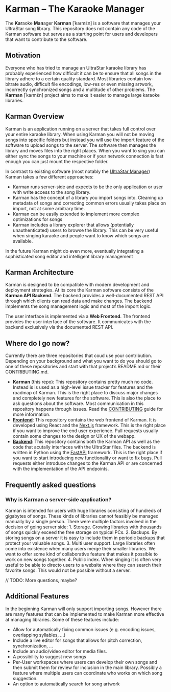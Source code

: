 # Karman – The Karaoke Manager

The **Kar**aoke **Man**ager **Karman** [ˈkaɾmɛ̃n] is a software that manages your UltraStar song library. This repository does not contain any code of the Karman software but serves as a starting point for users and developers that want to contribute to the software.

## Motivation

Everyone who has tried to manage an UltraStar karaoke library has probably experienced how difficult it can be to ensure that all songs in the library adhere to a certain quality standard. Most libraries contain low-bitrate audio, difficult file encodings, low-res or even missing artwork, incorrectly synchronized songs and a multitude of other problems. The **Karman** [ˈkaɾmɛ̃n] project aims to make it easier to manage large karaoke libraries.

## Karman Overview

Karman is an application running on a server that takes full control over your entire karaoke library. When using Karman you will not be moving songs into specific folders but instead you will use the import feature of the software to upload songs to the server. The software then manages the library and moves files into the right places. When you want to sing you can either sync the songs to your machine or if your network connection is fast enough you can just mount the respective folder.

In contrast to existing software (most notably the [UltraStar Manager](https://github.com/UltraStar-Deluxe/UltraStar-Manager)) Karman takes a few different approaches:

- Karman runs server-side and expects to be the only application or user with write access to the song library.
- Karman has the concept of a library you import songs into. Cleaning up metadata of songs and correcting common errors usually takes place on import, not at some arbitrary time.
- Karman can be easily extended to implement more complex optimizations for songs
- Karman includes a library explorer that allows (potentially unauthenticated) users to browse the library. This can be very useful when singing karaoke and people want to know which songs are available.

In the future Karman might do even more, eventually integrating a sophisticated song editor and intelligent library management

## Karman Architecture

Karman is designed to be compatible with modern development and deployment strategies. At its core the Karman software consists of the **Karman API Backend**. The backend provides a well-documented REST API through which clients can read data and make changes. The backend implements the song management logic and most of the import logic.

The user interface is implemented via a **Web Frontend**. The frontend provides the user interface of the software. It communicates with the backend exclusively via the documented REST API.

## Where do I go now?

Currently there are three repositories that coud use your contribution. Depending on your background and what you want to do you should go to one of these repositories and start with that project’s README.md or their CONTRIBUTING.md.

- **Karman** (this repo): This repository contains pretty much no code. Instead is is used as a high-level issue tracker for features and the roadmap of Karman. This is the right place to discuss major changes and completely new features for the software. This is also the place to ask questions about the software. Most communication in this repository happens through issues. Read the [CONTRIBUTING](CONTRIBUTING.md) guide for more information.
- [**Frontend**](https://github.com/Karaoke-Manager/frontend): This repository contains the web frontend of Karman. It is developed using React and the [Next.js](https://nextjs.org) framework. This is the right place if you want to improve the end user experience. Pull requests usually contain some changes to the design or UX of the webapp.
- [**Backend**](https://github.com/Karaoke-Manager/backend): This repository contains both the Karman API as well as the code that acutally interfaces with the UltraStar files. The backend is written in Python using the [FastAPI](https://fastapi.tiangolo.com) framework. This is the right place if you want to start introducing new functionality or want to fix bugs. Pull requests either introduce changes to the Karman API or are concerned with the implementation of the API endpoints.

## Frequently asked questions

### Why is Karman a server-side application?

Karman is intended for users with huge libraries consisting of hundreds of gigabytes of songs. These kinds of libraries cannot feasibly be managed manually by a single person. There were multiple factors involved in the decision of going server side: 1. Storage. Growing libraries with thousands of songs quickly exceed the free storage on typical PCs. 2. Backups. By storing songs on a server it is easy to include them in periodic backups that protect your valuable songs. 3. Multi user support. Large libraries often come into existence when many users merge their smaller libraries. We want to offer some kind of collaborative feature that makes it possible to work on new songs together. 4. Public index. When singing it is often very useful to be able to directo users to a website where they can search their favorite songs. This would not be possible without a server.



// TODO: More questions, maybe?





## Additional Features

In the beginning Karman will only support importing songs. However there are many features that can be implemented to make Karman more effective at managing libraries. Some of these features include:

- Allow for automatically fixing common issues (e.g. encoding issues, overlapping syllables, …)
- Include a live editor for songs that allows for pitch correction, synchronization, …
- Include an audio/video editor for media files.
- A possibility to suggest new songs
- Per-User workspaces where users can develop their own songs and then submit them for review for inclusion in the main library. Possibly a feature where multiple users can coordinate who works on which song suggestion.
- An option to automatically search for song artwork
